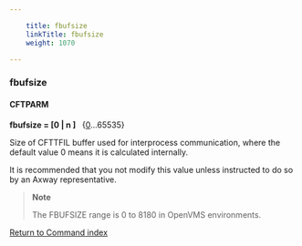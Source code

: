 ```yaml
---

    title: fbufsize
    linkTitle: fbufsize
    weight: 1070

---
```

<span id="fbufsize"></span>

### fbufsize

#### CFTPARM

****fbufsize = \[0 | n \] <span style="font-weight: normal;">  {<u>0</u>...65535}</span>****

Size of CFTTFIL buffer used for interprocess communication, where the default value 0 means it is calculated internally.

It is recommended that you not modify this value unless instructed to do so by an Axway representative.

> **Note**
>
> The FBUFSIZE range is 0 to 8180 in OpenVMS environments.

[Return to Command index](../../)
